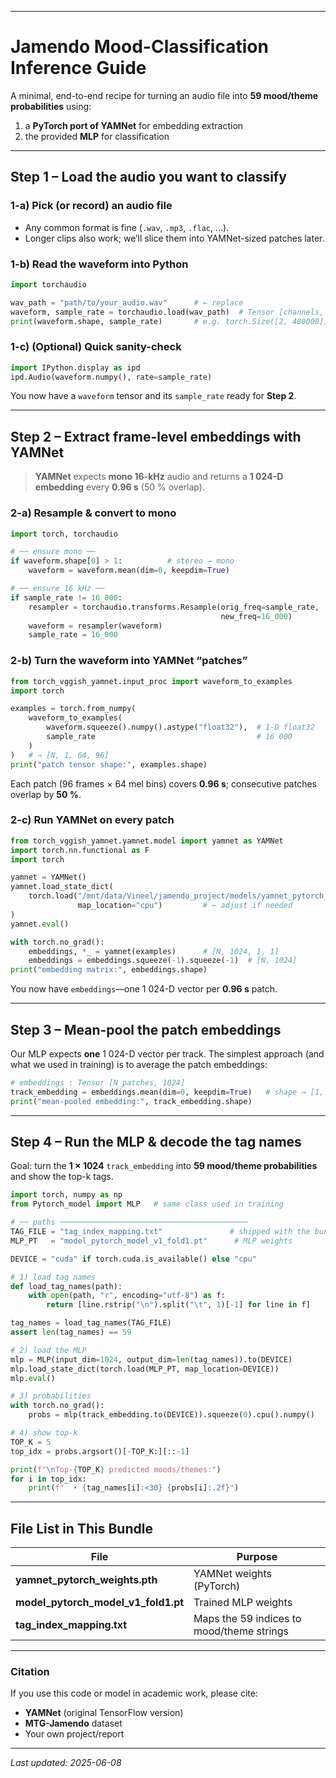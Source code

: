 
---

# Jamendo Mood-Classification Inference Guide

A minimal, end-to-end recipe for turning an audio file into **59 mood/theme probabilities** using:

1. a **PyTorch port of YAMNet** for embedding extraction
2. the provided **MLP** for classification

---

## Step 1 – Load the audio you want to classify

### 1-a) Pick (or record) an audio file

* Any common format is fine (`.wav`, `.mp3`, `.flac`, …).
* Longer clips also work; we’ll slice them into YAMNet-sized patches later.

### 1-b) Read the waveform into Python

```python
import torchaudio

wav_path = "path/to/your_audio.wav"      # ← replace
waveform, sample_rate = torchaudio.load(wav_path)  # Tensor [channels, samples]
print(waveform.shape, sample_rate)       # e.g. torch.Size([2, 480000]) 48000
```

### 1-c) (Optional) Quick sanity-check

```python
import IPython.display as ipd
ipd.Audio(waveform.numpy(), rate=sample_rate)
```

You now have a `waveform` tensor and its `sample_rate` ready for **Step 2**.

---

## Step 2 – Extract frame-level embeddings with YAMNet

> **YAMNet** expects **mono 16-kHz** audio and returns a **1 024-D embedding** every **0.96 s** (50 % overlap).

### 2-a) Resample & convert to mono

```python
import torch, torchaudio

# ── ensure mono ──
if waveform.shape[0] > 1:          # stereo → mono
    waveform = waveform.mean(dim=0, keepdim=True)

# ── ensure 16 kHz ──
if sample_rate != 16_000:
    resampler = torchaudio.transforms.Resample(orig_freq=sample_rate,
                                               new_freq=16_000)
    waveform = resampler(waveform)
    sample_rate = 16_000
```

### 2-b) Turn the waveform into YAMNet “patches”

```python
from torch_vggish_yamnet.input_proc import waveform_to_examples
import torch

examples = torch.from_numpy(
    waveform_to_examples(
        waveform.squeeze().numpy().astype("float32"),  # 1-D float32
        sample_rate                                    # 16 000
    )
)   # → [N, 1, 64, 96]
print("patch tensor shape:", examples.shape)
```

Each patch (96 frames × 64 mel bins) covers **0.96 s**; consecutive patches overlap by **50 %**.

### 2-c) Run YAMNet on every patch

```python
from torch_vggish_yamnet.yamnet.model import yamnet as YAMNet
import torch.nn.functional as F
import torch

yamnet = YAMNet()
yamnet.load_state_dict(
    torch.load("/mnt/data/Vineel/jamendo_project/models/yamnet_pytorch_weights.pth",
               map_location="cpu")         # ← adjust if needed
)
yamnet.eval()

with torch.no_grad():
    embeddings, *_ = yamnet(examples)      # [N, 1024, 1, 1]
    embeddings = embeddings.squeeze(-1).squeeze(-1)  # [N, 1024]
print("embedding matrix:", embeddings.shape)
```

You now have `embeddings`—one 1 024-D vector per **0.96 s** patch.

---

## Step 3 – Mean-pool the patch embeddings

Our MLP expects **one** 1 024-D vector per track.
The simplest approach (and what we used in training) is to average the patch embeddings:

```python
# embeddings : Tensor [N_patches, 1024]
track_embedding = embeddings.mean(dim=0, keepdim=True)   # shape → [1, 1024]
print("mean-pooled embedding:", track_embedding.shape)
```

---

## Step 4 – Run the MLP & decode the tag names

Goal: turn the **1 × 1024** `track_embedding` into **59 mood/theme probabilities** and show the top-k tags.

```python
import torch, numpy as np
from Pytorch_model import MLP   # same class used in training

# ── paths ──────────────────────────────────────────
TAG_FILE = "tag_index_mapping.txt"               # shipped with the bundle
MLP_PT   = "model_pytorch_model_v1_fold1.pt"      # MLP weights

DEVICE = "cuda" if torch.cuda.is_available() else "cpu"

# 1) load tag names
def load_tag_names(path):
    with open(path, "r", encoding="utf-8") as f:
        return [line.rstrip("\n").split("\t", 1)[-1] for line in f]

tag_names = load_tag_names(TAG_FILE)
assert len(tag_names) == 59

# 2) load the MLP
mlp = MLP(input_dim=1024, output_dim=len(tag_names)).to(DEVICE)
mlp.load_state_dict(torch.load(MLP_PT, map_location=DEVICE))
mlp.eval()

# 3) probabilities
with torch.no_grad():
    probs = mlp(track_embedding.to(DEVICE)).squeeze(0).cpu().numpy()

# 4) show top-k
TOP_K = 5
top_idx = probs.argsort()[-TOP_K:][::-1]

print(f"\nTop-{TOP_K} predicted moods/themes:")
for i in top_idx:
    print(f"  • {tag_names[i]:<30} {probs[i]:.2f}")
```

---

## File List in This Bundle

| File                                    | Purpose                                   |
| --------------------------------------- | ----------------------------------------- |
| **yamnet\_pytorch\_weights.pth**        | YAMNet weights (PyTorch)                  |
| **model\_pytorch\_model\_v1\_fold1.pt** | Trained MLP weights                       |
| **tag\_index\_mapping.txt**             | Maps the 59 indices to mood/theme strings |

---

### Citation

If you use this code or model in academic work, please cite:

* **YAMNet** (original TensorFlow version)
* **MTG-Jamendo** dataset
* Your own project/report

---

*Last updated: 2025-06-08*
